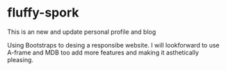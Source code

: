 # fluffy-spork
This is an new and update personal profile and blog

Using Bootstraps to desing a responsibe website. I will lookforward to use A-frame and MDB too add more features and making it asthetically pleasing.

